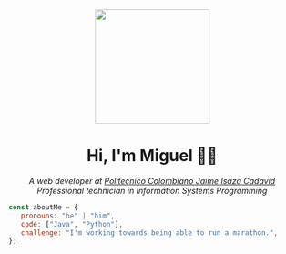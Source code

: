 

<div id="header" align="center">
    <img src="https://media4.giphy.com/media/qgQUggAC3Pfv687qPC/giphy.gif?cid=ecf05e47nupezqmox42gqqvpt3jdq0a9arj8tnys7dsxj8uk&rid=giphy.gif&ct=g" height='201px''/>
    <h1>Hi, I'm Miguel 👨‍💻</h1>
</div>


<p align="center"><em>A web developer at <a href="[https://www.soyhenry.com/?gad=1](https://www.politecnicojic.edu.co/)">Politecnico Colombiano Jaime Isaza Cadavid</a> Professional technician in Information Systems Programming</em></p>


```javascript
const aboutMe = {
   pronouns: "he" | "him",
   code: ["Java", "Python"],
   challenge: "I'm working towards being able to run a marathon.",
};
```
###
